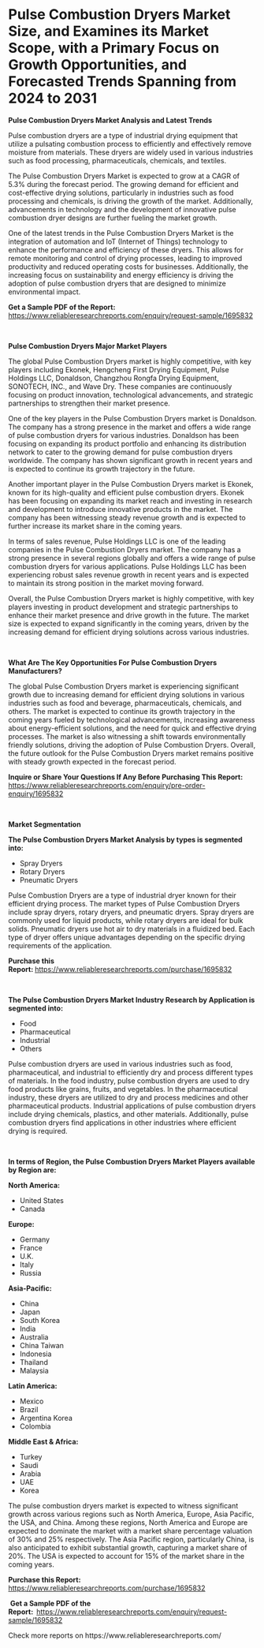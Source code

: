 <p><h1>Pulse Combustion Dryers Market Size, and Examines its Market Scope, with a Primary Focus on Growth Opportunities, and Forecasted Trends Spanning from 2024 to 2031</h1></p><p><strong>Pulse Combustion Dryers Market Analysis and Latest Trends</strong></p>
<p><p>Pulse combustion dryers are a type of industrial drying equipment that utilize a pulsating combustion process to efficiently and effectively remove moisture from materials. These dryers are widely used in various industries such as food processing, pharmaceuticals, chemicals, and textiles.</p><p>The Pulse Combustion Dryers Market is expected to grow at a CAGR of 5.3% during the forecast period. The growing demand for efficient and cost-effective drying solutions, particularly in industries such as food processing and chemicals, is driving the growth of the market. Additionally, advancements in technology and the development of innovative pulse combustion dryer designs are further fueling the market growth.</p><p>One of the latest trends in the Pulse Combustion Dryers Market is the integration of automation and IoT (Internet of Things) technology to enhance the performance and efficiency of these dryers. This allows for remote monitoring and control of drying processes, leading to improved productivity and reduced operating costs for businesses. Additionally, the increasing focus on sustainability and energy efficiency is driving the adoption of pulse combustion dryers that are designed to minimize environmental impact.</p></p>
<p><strong>Get a Sample PDF of the Report:&nbsp;</strong> <a href="https://www.reliableresearchreports.com/enquiry/request-sample/1695832">https://www.reliableresearchreports.com/enquiry/request-sample/1695832</a></p>
<p>&nbsp;</p>
<p><strong>Pulse Combustion Dryers Major Market Players</strong></p>
<p><p>The global Pulse Combustion Dryers market is highly competitive, with key players including Ekonek, Hengcheng First Drying Equipment, Pulse Holdings LLC, Donaldson, Changzhou Rongfa Drying Equipment, SONOTECH, INC., and Wave Dry. These companies are continuously focusing on product innovation, technological advancements, and strategic partnerships to strengthen their market presence.</p><p>One of the key players in the Pulse Combustion Dryers market is Donaldson. The company has a strong presence in the market and offers a wide range of pulse combustion dryers for various industries. Donaldson has been focusing on expanding its product portfolio and enhancing its distribution network to cater to the growing demand for pulse combustion dryers worldwide. The company has shown significant growth in recent years and is expected to continue its growth trajectory in the future.</p><p>Another important player in the Pulse Combustion Dryers market is Ekonek, known for its high-quality and efficient pulse combustion dryers. Ekonek has been focusing on expanding its market reach and investing in research and development to introduce innovative products in the market. The company has been witnessing steady revenue growth and is expected to further increase its market share in the coming years.</p><p>In terms of sales revenue, Pulse Holdings LLC is one of the leading companies in the Pulse Combustion Dryers market. The company has a strong presence in several regions globally and offers a wide range of pulse combustion dryers for various applications. Pulse Holdings LLC has been experiencing robust sales revenue growth in recent years and is expected to maintain its strong position in the market moving forward. </p><p>Overall, the Pulse Combustion Dryers market is highly competitive, with key players investing in product development and strategic partnerships to enhance their market presence and drive growth in the future. The market size is expected to expand significantly in the coming years, driven by the increasing demand for efficient drying solutions across various industries.</p></p>
<p>&nbsp;</p>
<p><strong>What Are The Key Opportunities For Pulse Combustion Dryers Manufacturers?</strong></p>
<p><p>The global Pulse Combustion Dryers market is experiencing significant growth due to increasing demand for efficient drying solutions in various industries such as food and beverage, pharmaceuticals, chemicals, and others. The market is expected to continue its growth trajectory in the coming years fueled by technological advancements, increasing awareness about energy-efficient solutions, and the need for quick and effective drying processes. The market is also witnessing a shift towards environmentally friendly solutions, driving the adoption of Pulse Combustion Dryers. Overall, the future outlook for the Pulse Combustion Dryers market remains positive with steady growth expected in the forecast period.</p></p>
<p><strong>Inquire or Share Your Questions If Any Before Purchasing This Report:</strong> <a href="https://www.reliableresearchreports.com/enquiry/pre-order-enquiry/1695832">https://www.reliableresearchreports.com/enquiry/pre-order-enquiry/1695832</a></p>
<p>&nbsp;</p>
<p><strong>Market Segmentation</strong></p>
<p><strong>The Pulse Combustion Dryers Market Analysis by types is segmented into:</strong></p>
<p><ul><li>Spray Dryers</li><li>Rotary Dryers</li><li>Pneumatic Dryers</li></ul></p>
<p><p>Pulse Combustion Dryers are a type of industrial dryer known for their efficient drying process. The market types of Pulse Combustion Dryers include spray dryers, rotary dryers, and pneumatic dryers. Spray dryers are commonly used for liquid products, while rotary dryers are ideal for bulk solids. Pneumatic dryers use hot air to dry materials in a fluidized bed. Each type of dryer offers unique advantages depending on the specific drying requirements of the application.</p></p>
<p><strong>Purchase this Report:&nbsp;</strong><a href="https://www.reliableresearchreports.com/purchase/1695832">https://www.reliableresearchreports.com/purchase/1695832</a></p>
<p>&nbsp;</p>
<p><strong>The Pulse Combustion Dryers Market Industry Research by Application is segmented into:</strong></p>
<p><ul><li>Food</li><li>Pharmaceutical</li><li>Industrial</li><li>Others</li></ul></p>
<p><p>Pulse combustion dryers are used in various industries such as food, pharmaceutical, and industrial to efficiently dry and process different types of materials. In the food industry, pulse combustion dryers are used to dry food products like grains, fruits, and vegetables. In the pharmaceutical industry, these dryers are utilized to dry and process medicines and other pharmaceutical products. Industrial applications of pulse combustion dryers include drying chemicals, plastics, and other materials. Additionally, pulse combustion dryers find applications in other industries where efficient drying is required.</p></p>
<p>&nbsp;</p>
<p><strong>In terms of Region, the Pulse Combustion Dryers Market Players available by Region are:</strong></p>
<p>
    <p> <strong> North America: </strong>
        <ul>
            <li>United States</li>
            <li>Canada</li>
        </ul>
        </p> 
    <p> <strong> Europe: </strong>
        <ul>
            <li>Germany</li>
            <li>France</li>
            <li>U.K.</li>
            <li>Italy</li>
            <li>Russia</li>
        </ul>
        </p> 
    <p> <strong> Asia-Pacific: </strong>
        <ul>
            <li>China</li>
            <li>Japan</li>
            <li>South Korea</li>
            <li>India</li>
            <li>Australia</li>
            <li>China Taiwan</li>
            <li>Indonesia</li>
            <li>Thailand</li>
            <li>Malaysia</li>
        </ul>
        </p> 
    <p> <strong> Latin America: </strong>
        <ul>
            <li>Mexico</li>
            <li>Brazil</li>
            <li>Argentina Korea</li>
            <li>Colombia</li>
        </ul>
        </p> 
    <p> <strong> Middle East & Africa: </strong>
        <ul>
            <li>Turkey</li>
            <li>Saudi</li>
            <li>Arabia</li>
            <li>UAE</li>
            <li>Korea</li>
        </ul>
    </p>
    </p>
<p><p>The pulse combustion dryers market is expected to witness significant growth across various regions such as North America, Europe, Asia Pacific, the USA, and China. Among these regions, North America and Europe are expected to dominate the market with a market share percentage valuation of 30% and 25% respectively. The Asia Pacific region, particularly China, is also anticipated to exhibit substantial growth, capturing a market share of 20%. The USA is expected to account for 15% of the market share in the coming years.</p></p>
<p><strong>Purchase this Report: </strong><a href="https://www.reliableresearchreports.com/purchase/1695832">https://www.reliableresearchreports.com/purchase/1695832</a></p>
<p>&nbsp;<strong>Get a Sample PDF of the Report:&nbsp;&nbsp;</strong><a href="https://www.reliableresearchreports.com/enquiry/request-sample/1695832">https://www.reliableresearchreports.com/enquiry/request-sample/1695832</a></p>
<p><strong></strong></p>
<p>Check more reports on https://www.reliableresearchreports.com/</p>